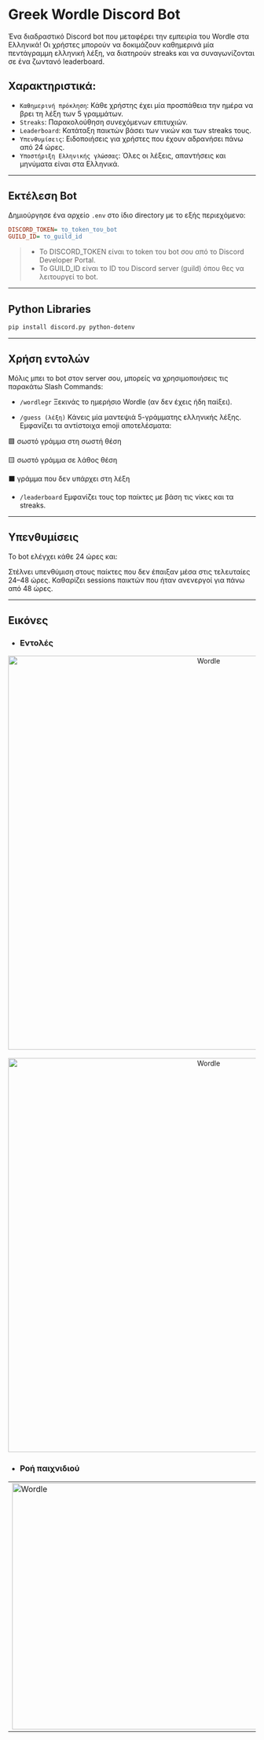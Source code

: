 # Greek Wordle Discord Bot

Ένα διαδραστικό Discord bot που μεταφέρει την εμπειρία του Wordle στα Ελληνικά! Οι χρήστες μπορούν να δοκιμάζουν καθημερινά μία πεντάγραμμη ελληνική λέξη, να διατηρούν streaks και να συναγωνίζονται σε ένα ζωντανό leaderboard.

## Χαρακτηριστικά:

- `Καθημερινή πρόκληση`: Κάθε χρήστης έχει μία προσπάθεια την ημέρα να βρει τη λέξη των 5 γραμμάτων.
- `Streaks`: Παρακολούθηση συνεχόμενων επιτυχιών.
- `Leaderboard`: Κατάταξη παικτών βάσει των νικών και των streaks τους.
- `Υπενθυμίσεις`: Ειδοποιήσεις για χρήστες που έχουν αδρανήσει πάνω από 24 ώρες.
- `Υποστήριξη Ελληνικής γλώσσας`: Όλες οι λέξεις, απαντήσεις και μηνύματα είναι στα Ελληνικά.
  
---

##  Εκτέλεση Bot

  Δημιούργησε ένα αρχείο `.env` στο ίδιο directory με το εξής περιεχόμενο:

```ini
DISCORD_TOKEN= το_token_του_bot
GUILD_ID= το_guild_id
```

> - Το DISCORD_TOKEN είναι το token του bot σου από το Discord Developer Portal.
> - Το GUILD_ID είναι το ID του Discord server (guild) όπου θες να λειτουργεί το bot.

---

## Python Libraries

```bash
pip install discord.py python-dotenv
```

---

## Χρήση εντολών

Μόλις μπει το bot στον server σου, μπορείς να χρησιμοποιήσεις τις παρακάτω Slash Commands:

- `/wordlegr`
Ξεκινάς το ημερήσιο Wordle (αν δεν έχεις ήδη παίξει).

- `/guess (λέξη)`
Κάνεις μία μαντεψιά 5-γράμματης ελληνικής λέξης. Εμφανίζει τα αντίστοιχα emoji αποτελέσματα:

🟩 σωστό γράμμα στη σωστή θέση

🟨 σωστό γράμμα σε λάθος θέση

⬛ γράμμα που δεν υπάρχει στη λέξη

- `/leaderboard`
Εμφανίζει τους top παίκτες με βάση τις νίκες και τα streaks.

---

## Υπενθυμίσεις
Το bot ελέγχει κάθε 24 ώρες και:

Στέλνει υπενθύμιση στους παίκτες που δεν έπαιξαν μέσα στις τελευταίες 24–48 ώρες.
Καθαρίζει sessions παικτών που ήταν ανενεργοί για πάνω από 48 ώρες.

---

## Εικόνες

- ###  Εντολές
<p align="center">
  <img src="https://github.com/user-attachments/assets/0d5e4e72-3e2a-4d9f-bb1b-a4ca1bc012d3" alt="Wordle" width="800"/><br><br>
  <img src="https://github.com/user-attachments/assets/cdcde35c-1b7e-49cf-bf2c-387a9c93d301" alt="Wordle" width="800"/>
</p>


- ### Ροή παιχνιδιού

<table>
  <tr>
    <td align="left">
      <img src="https://github.com/user-attachments/assets/9511f37d-6180-4e07-a780-256db691877e" alt="Wordle" width="500"/>
    </td>
    <td align="right">
      <img src="https://github.com/user-attachments/assets/712f3e50-a47d-4475-90c7-1adf65692e45" alt="Wordle" width="500"/>
    </td>
  </tr>
</table>


